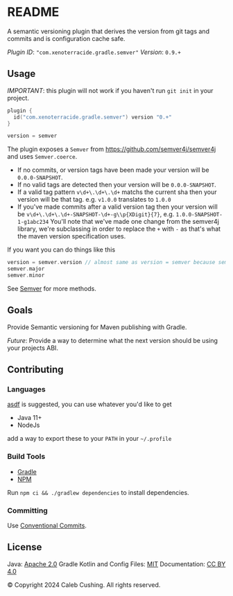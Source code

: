 <!--
SPDX-License-Identifier: CC-BY-4.0
© Copyright 2024 Caleb Cushing. All rights reserved.
-->

# README

A semantic versioning plugin that derives the version from git tags and commits and is configuration cache safe.

_Plugin ID_: `"com.xenoterracide.gradle.semver"`
_Version_: `0.9.+`

## Usage

_IMPORTANT_: this plugin will not work if you haven't run `git init` in your project.

```kt
plugin {
  id("com.xenoterracide.gradle.semver") version "0.+"
}

version = semver
```

The plugin exposes a `Semver` from https://github.com/semver4j/semver4j and uses `Semver.coerce`.

- If no commits, or version tags have been made your version will be `0.0.0-SNAPSHOT`.
- If no valid tags are detected then your version will be `0.0.0-SNAPSHOT`.
- If a valid tag pattern `v\d+\.\d+\.\d+` matchs the current sha then your version will be that tag. e.g. `v1.0.0` translates to `1.0.0`
- If you've made commits after a valid version tag then your version will be `v\d+\.\d+\.\d+-SNAPSHOT-\d+-g\\p{XDigit}{7}`, e.g. `1.0.0-SNAPSHOT-1-g1abc234` You'll note that we've made one change from the semver4j library, we're subclassing in order to replace the `+` with `-` as that's what the maven version specification uses.

If you want you can do things like this

```kt
version = semver.version // almost same as version = semver because semver.toString() calls semver.version
semver.major
semver.minor
```

See [Semver](https://javadoc.io/doc/org.semver4j/semver4j/latest/index.html) for more methods.

## Goals

Provide Semantic versioning for Maven publishing with Gradle.

_Future_: Provide a way to determine what the next version should be using your projects ABI.

## Contributing

### Languages

[asdf](https://asdf-vm.com) is suggested, you can use whatever you'd like to get

- Java 11+
- NodeJs

add a way to export these to your `PATH` in your `~/.profile`

### Build Tools

- [Gradle](https://docs.gradle.org/current/userguide/command_line_interface.html)
- [NPM](https://docs.npmjs.com/about-npm)

Run `npm ci && ./gradlew dependencies` to install dependencies.

### Committing

Use [Conventional Commits](https://www.conventionalcommits.org/en/v1.0.0/).

## License

Java: [Apache 2.0](https://spdx.org/licenses/Apache-2.0.html)
Gradle Kotlin and Config Files: [MIT](https://spdx.org/licenses/MIT.html)
Documentation: [CC BY 4.0](https://spdx.org/licenses/CC-BY-4.0.html)

© Copyright 2024 Caleb Cushing. All rights reserved.
